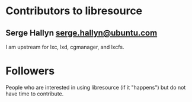# Contributors to libresource

## Serge Hallyn <serge.hallyn@ubuntu.com>

I am upstream for lxc, lxd, cgmanager, and lxcfs.

# Followers

People who are interested in using libresource (if it "happens") but do not
have time to contribute.
